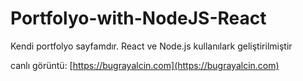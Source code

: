 # Portfolyo-with-NodeJS-React
Kendi portfolyo sayfamdır. React ve Node.js kullanılark geliştirilmiştir

canlı görüntü:
[https://bugrayalcin.com](https://bugrayalcin.com)